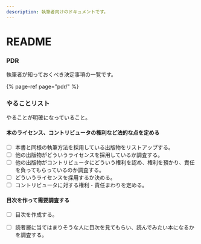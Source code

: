 ```yaml
---
description: 執筆者向けのドキュメントです。
---
```


# README

### PDR

執筆者が知っておくべき決定事項の一覧です。

{% page-ref page="pdr/" %}

### やることリスト

やることが明確になっていること。

#### 本のライセンス、コントリビュータの権利など法的な点を定める

* [ ] 本書と同様の執筆方法を採用している出版物をリストアップする。
* [ ] 他の出版物がどういうライセンスを採用しているか調査する。
* [ ] 他の出版物がコントリビュータにどういう権利を認め、権利を預かり、責任を負ってもらっているのか調査する。
* [ ] どういうライセンスを採用するか決める。
* [ ] コントリビュータに対する権利・責任まわりを定める。

#### 目次を作って需要調査する

* [ ] 目次を作成する。
* [ ] 読者層に当てはまりそうな人に目次を見てもらい、読んでみたい本になるかを調査する。





